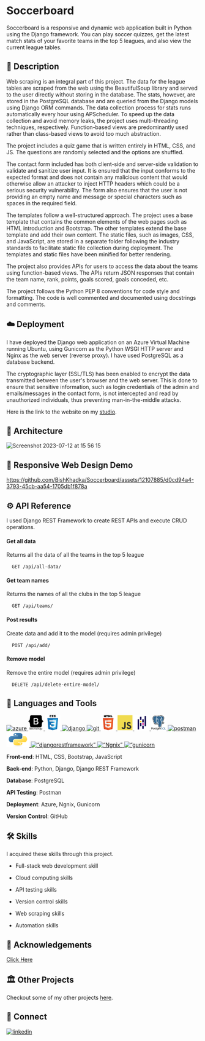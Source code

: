 
# Soccerboard

Soccerboard is a responsive and dynamic web application built in Python using the Django framework. You can play soccer quizzes, get the latest match stats of your favorite teams in the top 5 leagues, and also view the current league tables.


## 📜 Description

Web scraping is an integral part of this project. The data for the league tables are scraped from the web using the BeautifulSoup library and served to the user directly without storing in the database. The stats, however, are stored in the PostgreSQL database and are queried from the Django models using Django ORM commands. The data collection process for stats runs automatically every hour using APScheduler. To speed up the data collection and avoid memory leaks, the project uses multi-threading techniques, respectively. Function-based views are predominantly used rather than class-based views to avoid too much abstraction.

The project includes a quiz game that is written entirely in HTML, CSS, and JS. The questions are randomly selected and the options are shuffled.

The contact form included has both client-side and server-side validation to validate and sanitize user input. It is ensured that the input conforms to the expected format and does not contain any malicious content that would otherwise allow an attacker to inject HTTP headers which could be a serious security vulnerability. The form also ensures that the user is not providing an empty name and message or special characters such as spaces in the required field.

The templates follow a well-structured approach. The project uses a base template that contains the common elements of the web pages such as HTML introduction and Bootstrap. The other templates extend the base template and add their own content. The static files, such as images, CSS, and JavaScript, are stored in a separate folder following the industry standards to facilitate static file collection during deployment. The templates and static files have been minified for better rendering. 

The project also provides APIs for users to access the data about the teams using function-based views. The APIs return JSON responses that contain the team name, rank, points, goals scored, goals conceded, etc. 

The project follows the Python PEP 8 conventions for code style and formatting. The code is well commented and documented using docstrings and comments.

## ☁️ Deployment 

I have deployed the Django web application on an Azure Virtual Machine running Ubuntu, using Gunicorn as the Python WSGI HTTP server and Nginx as the web server (reverse proxy). I have used PostgreSQL as a database backend.

The cryptographic layer (SSL/TLS) has been enabled to encrypt the data transmitted between the user's browser and the web server. This is done to ensure that sensitive information, such as login credentials of the admin and emails/messages in the contact form, is not intercepted and read by unauthorized individuals, thus preventing man-in-the-middle attacks.

Here is the link to the website on my
[studio](http://bishalkhadka.studio/soccer/). 

## 📐 Architecture
<img width="860" alt="Screenshot 2023-07-12 at 15 56 15" src="https://github.com/BishKhadka/Soccerboard/assets/12107885/386851d6-2f36-4683-8e45-981436df6cd9">

## 📱 Responsive Web Design Demo

https://github.com/BishKhadka/Soccerboard/assets/12107885/d0cd94a4-3793-45cb-aa54-1705db1f878a


## ⚙️ API Reference
I used Django REST Framework to create REST APIs and execute CRUD operations.

#### Get all data
Returns all the data of all the teams in the top 5 league

```http
  GET /api/all-data/
```


#### Get team names
Returns the names of all the clubs in the top 5 league
```http
  GET /api/teams/
```

#### Post results
Create data and add it to the model (requires admin privilege)

```http
  POST /api/add/
```

#### Remove model
Remove the entire model (requires admin privilege)


```http
  DELETE /api/delete-entire-model/
```

## 🧰 Languages and Tools

<a href="https://azure.microsoft.com/en-in/" target="_blank" rel="noreferrer"><img src="https://www.vectorlogo.zone/logos/microsoft_azure/microsoft_azure-icon.svg" alt="azure" width="40" height="40"/> </a> 
<a href="https://getbootstrap.com" target="_blank" rel="noreferrer"> <img src="https://raw.githubusercontent.com/devicons/devicon/master/icons/bootstrap/bootstrap-plain-wordmark.svg" alt="bootstrap" width="40" height="40"/> </a> 
<a href="https://www.w3schools.com/css/" target="_blank" rel="noreferrer"> <img src="https://raw.githubusercontent.com/devicons/devicon/master/icons/css3/css3-original-wordmark.svg" alt="css3" width="40" height="40"/> </a> 
<a href="https://www.djangoproject.com/" target="_blank" rel="noreferrer"> <img src="https://cdn.worldvectorlogo.com/logos/django.svg" alt="django" width="40" height="40"/> 
</a> <a href="https://git-scm.com/" target="_blank" rel="noreferrer"> <img src="https://www.vectorlogo.zone/logos/git-scm/git-scm-icon.svg" alt="git" width="40" height="40"/> </a> 
<a href="https://www.w3.org/html/" target="_blank" rel="noreferrer"> <img src="https://raw.githubusercontent.com/devicons/devicon/master/icons/html5/html5-original-wordmark.svg" alt="html5" width="40" height="40"/> </a> 
<a href="https://developer.mozilla.org/en-US/docs/Web/JavaScript" target="_blank" rel="noreferrer"> <img src="https://raw.githubusercontent.com/devicons/devicon/master/icons/javascript/javascript-original.svg" alt="javascript" width="40" height="40"/> </a> 
<a href="https://pandas.pydata.org/" target="_blank" rel="noreferrer"> <img src="https://raw.githubusercontent.com/devicons/devicon/2ae2a900d2f041da66e950e4d48052658d850630/icons/pandas/pandas-original.svg" alt="pandas" width="40" height="40"/> </a> 
<a href="https://www.postgresql.org" target="_blank" rel="noreferrer"> <img src="https://raw.githubusercontent.com/devicons/devicon/master/icons/postgresql/postgresql-original-wordmark.svg" alt="postgresql" width="40" height="40"/> </a> 
<a href="https://postman.com" target="_blank" rel="noreferrer"> <img src="https://www.vectorlogo.zone/logos/getpostman/getpostman-icon.svg" alt="postman" width="40" height="40"/> </a> 
<a href="https://www.python.org" target="_blank" rel="noreferrer"> <img src="https://raw.githubusercontent.com/devicons/devicon/master/icons/python/python-original.svg" alt="python" width="60" height="40"/> </a><a href="https://www.django-rest-framework.org" target="_blank" rel="noreferrer"> <img src="https://www.django-rest-framework.org/img/logo.png" alt=“djangorestframework” width="80" height="60"/> </a>
<a href="https://www.nginx.com" target="_blank" rel="noreferrer"> <img src="https://download.logo.wine/logo/Nginx/Nginx-Logo.wine.png" alt=“Ngnix” width="80" height="40"/> </a>
<a href="https://gunicorn.org" target="_blank" rel="noreferrer"> <img src="https://upload.wikimedia.org/wikipedia/commons/thumb/0/00/Gunicorn_logo_2010.svg/1280px-Gunicorn_logo_2010.svg.png" alt=“gunicorn width="100" height="40"/></a>

**Front-end**: HTML, CSS, Bootstrap, JavaScript

**Back-end**: Python, Django, Django REST Framework

**Database**: PostgreSQL

**API Testing**: Postman

**Deployment**: Azure, Ngnix, Gunicorn

**Version Control**: GitHub



## 🛠 Skills

I acquired these skills through this project. 

- Full-stack web development skill

- Cloud computing skills

- API testing skills

- Version control skills

- Web scraping skills

- Automation skills


## 🫶 Acknowledgements

 [Click Here](https://bishalkhadka.studio/soccer/acknowledgement)
 
## 🏛️ Other Projects

Checkout some of my other projects [here](https://github.com/BishKhadka). 


## 🔗 Connect
[![linkedin](https://img.shields.io/badge/linkedin-0A66C2?style=for-the-badge&logo=linkedin&logoColor=white)](https://www.linkedin.com/in/khadka-bishal/)
